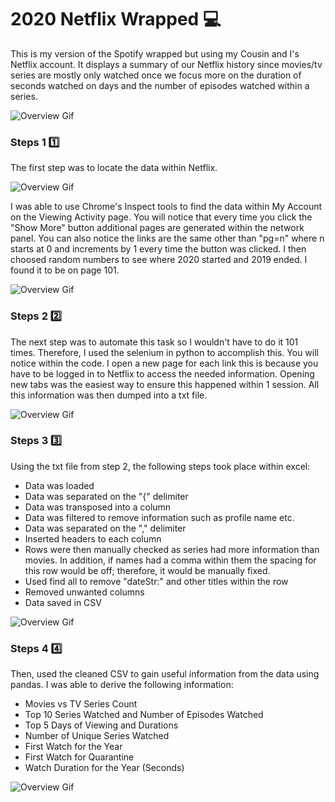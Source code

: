 # 2020 Netflix Wrapped :computer:

This is my version of the Spotify wrapped but using my Cousin and I's Netflix account. It displays a summary of our Netflix history since movies/tv series are mostly only watched once we focus more on the duration of seconds watched on days and the number of episodes watched within a series.

![Overview Gif](https://github.com/antoneev/netflixwrapped/blob/main/Netflix%20Wrap.gif)

### Steps 1 :one:

The first step was to locate the data within Netflix. 

![Overview Gif](https://github.com/antoneev/netflixwrapped/blob/main/gifs/login.gif)

I was able to use Chrome's Inspect tools to find the data within My Account on the Viewing Activity  page. You will notice that every time you click the "Show More" button additional pages are generated within the network panel. You can also notice the links are the same other than "pg=n" where n starts at 0 and increments by 1 every time the button was clicked. I then choosed random numbers to see where 2020 started and 2019 ended. I found it to be on page 101. 

![Overview Gif](https://github.com/antoneev/netflixwrapped/blob/main/gifs/network.gif)

### Steps 2 :two:

The next step was to automate this task so I wouldn't have to do it 101 times. Therefore, I used the selenium in python to accomplish this. You will notice within the code. I open a new page for each link this is because you have to be logged in to Netflix to access the needed information. Opening new tabs was the easiest way to ensure this happened within 1 session. All this information was then dumped into a txt file.

![Overview Gif](https://github.com/antoneev/netflixwrapped/blob/main/gifs/login-netflixwrap.gif)

### Steps 3 :three:

Using the txt file from step 2, the following steps took place within excel:
* Data was loaded
* Data was separated on the "{" delimiter
* Data was transposed into a column
* Data was filtered to remove information such as profile name etc.
* Data was separated on the "," delimiter
* Inserted headers to each column
* Rows were then manually checked as series had more information than movies. In addition, if names had a comma within them the spacing for this row would be off; therefore, it would be manually fixed.
* Used find all to remove "dateStr:" and other titles within the row 
* Removed unwanted columns
* Data saved in CSV

![Overview Gif](https://github.com/antoneev/netflixwrapped/blob/main/gifs/load-data.gif)

### Steps 4 :four:

Then, used the cleaned CSV to gain useful information from the data using pandas. 
I was able to derive the following information:
* Movies vs TV Series Count
* Top 10 Series Watched and Number of Episodes Watched
* Top 5 Days of Viewing and Durations
* Number of Unique Series Watched
* First Watch for the Year
* First Watch for Quarantine
* Watch Duration for the Year (Seconds)

![Overview Gif](https://github.com/antoneev/netflixwrapped/blob/main/Netflix%20Wrap.gif)
